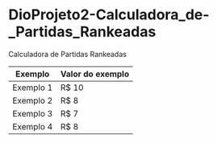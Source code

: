 # DioProjeto2-Calculadora_de-_Partidas_Rankeadas
<hl>Calculadora de Partidas Rankeadas<hl>


Exemplo   | Valor do exemplo
--------- | ------
Exemplo 1 | R$ 10
Exemplo 2 | R$ 8
Exemplo 3 | R$ 7
Exemplo 4 | R$ 8
